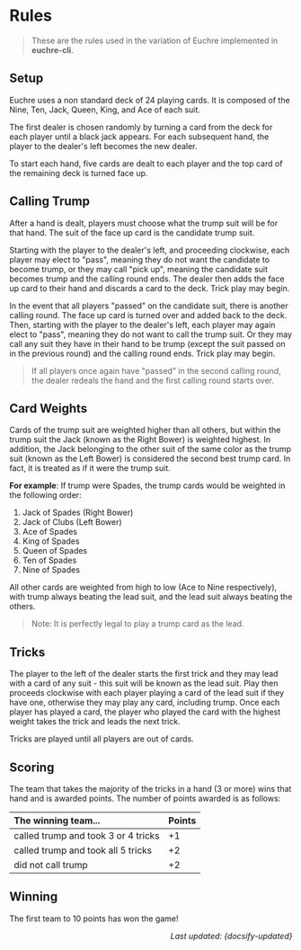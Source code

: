 # Rules

> These are the rules used in the variation of Euchre implemented in **euchre-cli**.

## Setup

Euchre uses a non standard deck of 24 playing cards. It is composed of the Nine,
Ten, Jack, Queen, King, and Ace of each suit.

The first dealer is chosen randomly by turning a card from the deck for each player
until a black jack appears. For each subsequent hand, the player to the dealer's
left becomes the new dealer.

To start each hand, five cards are dealt to each player and the top card
of the remaining deck is turned face up.

## Calling Trump

After a hand is dealt, players must choose what the trump suit will be for that hand.
The suit of the face up card is the candidate trump suit.

Starting with the player to the dealer's left, and proceeding clockwise, each player
may elect to "pass", meaning they do not want the candidate to become trump, or they
may call "pick up", meaning the candidate suit becomes trump and the calling round
ends. The dealer then adds the face up card to their hand and discards a card to
the deck. Trick play may begin.

In the event that all players "passed" on the candidate suit, there is another calling
round. The face up card is turned over and added back to the deck. Then, starting
with the player to the dealer's left, each player may again elect to "pass", meaning
they do not want to call the trump suit. Or they may call any suit they have in their
hand to be trump (except the suit passed on in the previous round) and the calling
round ends. Trick play may begin.

> If all players once again have "passed" in the second calling round, the dealer
redeals the hand and the first calling round starts over.

## Card Weights

Cards of the trump suit are weighted higher than all others, but within the trump
suit the Jack (known as the Right Bower) is weighted highest. In addition, the Jack
belonging to the other suit of the same color as the trump suit (known as the Left
Bower) is considered the second best trump card. In fact, it is treated as if it
were the trump suit.

**For example**: If trump were Spades, the trump cards would be weighted in the
following order:

  1. Jack of Spades (Right Bower)
  2. Jack of Clubs (Left Bower)
  3. Ace of Spades
  4. King of Spades
  5. Queen of Spades
  6. Ten of Spades
  7. Nine of Spades

All other cards are weighted from high to low (Ace to Nine respectively), with
trump always beating the lead suit, and the lead suit always beating the others.

> Note: It is perfectly legal to play a trump card as the lead.

## Tricks

The player to the left of the dealer starts the first trick and they may lead with
a card of any suit - this suit will be known as the lead suit. Play then proceeds
clockwise with each player playing a card of the lead suit if they have one, otherwise
they may play any card, including trump. Once each player has played a card, the
player who played the card with the highest weight takes the trick and leads the
next trick.

Tricks are played until all players are out of cards.

## Scoring

The team that takes the majority of the tricks in a hand (3 or more) wins that hand
and is awarded points. The number of points awarded is as follows:

| The winning team...                   | Points    |
| :---                                  | :---      |
| called trump and took 3 or 4 tricks   | +1        |
| called trump and took all 5 tricks    | +2        |
| did not call trump                    | +2        |

## Winning

The first team to 10 points has won the game!

<div style="text-align: right"><i>Last updated: {docsify-updated}</i></div>
